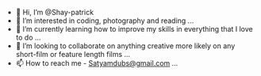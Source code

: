 - 👋 Hi, I’m @Shay-patrick
- 👀 I’m interested in coding, photography and reading ...
- 🌱 I’m currently learning how to improve my skills in everything that I love to do  ...
- 💞️ I’m looking to collaborate on anything creative more likely on any short-film or feature length films ...
- 📫 How to reach me - Satyamdubs@gmail.com ...

<!---
Shay-patrick/Shay-patrick is a ✨ special ✨ repository because its `README.md` (this file) appears on your GitHub profile.
You can click the Preview link to take a look at your changes.
--->

